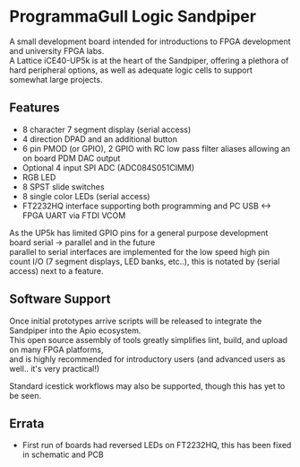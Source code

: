 # ProgrammaGull Logic Sandpiper
A small development board intended for introductions to FPGA development and university FPGA labs.  
A Lattice iCE40-UP5k is at the heart of the Sandpiper, offering a plethora of hard peripheral options, as well as adequate logic cells to support somewhat large projects.  
  
## Features
- 8 character 7 segment display (serial access)
- 4 direction DPAD and an additional button
- 6 pin PMOD (or GPIO), 2 GPIO with RC low pass filter aliases allowing an on board PDM DAC output
- Optional 4 input SPI ADC (ADC084S051CIMM)
- RGB LED
- 8 SPST slide switches
- 8 single color LEDs (serial access)
- FT2232HQ interface supporting both programming and PC USB <-> FPGA UART via FTDI VCOM
  
As the UP5k has limited GPIO pins for a general purpose development board serial -> parallel and in the future  
parallel to serial interfaces are implemented for the low speed high pin count I/O (7 segment displays, LED banks, etc..), this is notated by (serial access) next to a feature.  

  
## Software Support
Once initial prototypes arrive scripts will be released to integrate the Sandpiper into the Apio ecosystem.  
This open source assembly of tools greatly simplifies lint, build, and upload on many FPGA platforms,  
and is highly recommended for introductory users (and advanced users as well.. it's very practical!)  
  
Standard icestick workflows may also be supported, though this has yet to be seen.
  
## Errata
- First run of boards had reversed LEDs on FT2232HQ, this has been fixed in schematic and PCB
